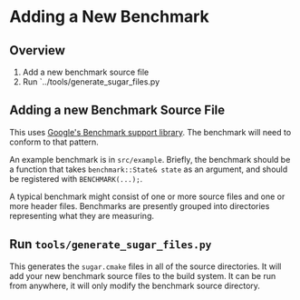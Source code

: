 # Adding a New Benchmark

## Overview

1. Add a new benchmark source file
2. Run `../tools/generate_sugar_files.py

## Adding a new Benchmark Source File

This uses [Google's Benchmark support library](github.com/google/benchmark).
The benchmark will need to conform to that pattern.

An example benchmark is in `src/example`.
Briefly, the benchmark should be a function that takes `benchmark::State& state` as an argument, and should be registered with `BENCHMARK(...);`.

A typical benchmark might consist of one or more source files and one or more header files.
Benchmarks are presently grouped into directories representing what they are measuring.

## Run `tools/generate_sugar_files.py`

This generates the `sugar.cmake` files in all of the source directories.
It will add your new benchmark source files to the build system.
It can be run from anywhere, it will only modify the benchmark source directory.
